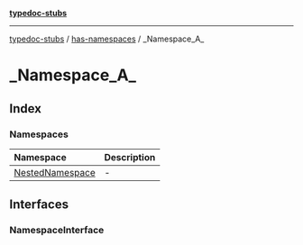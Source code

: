 [**typedoc-stubs**](../../../index.md)

***

[typedoc-stubs](../../../modules.md) / [has-namespaces](../../index.md) / \_Namespace\_A\_

# \_Namespace\_A\_

## Index

### Namespaces

| Namespace | Description |
| :------ | :------ |
| [NestedNamespace](namespaces/NestedNamespace.md) | - |

## Interfaces

### NamespaceInterface
